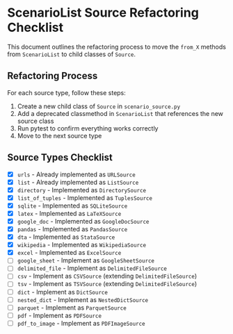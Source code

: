 # ScenarioList Source Refactoring Checklist

This document outlines the refactoring process to move the `from_X` methods from `ScenarioList` to child classes of `Source`.

## Refactoring Process

For each source type, follow these steps:

1. Create a new child class of `Source` in `scenario_source.py`
2. Add a deprecated classmethod in `ScenarioList` that references the new source class
3. Run pytest to confirm everything works correctly
4. Move to the next source type

## Source Types Checklist

- [x] `urls` - Already implemented as `URLSource`
- [x] `list` - Already implemented as `ListSource`
- [x] `directory` - Implemented as `DirectorySource`
- [x] `list_of_tuples` - Implemented as `TuplesSource`
- [x] `sqlite` - Implemented as `SQLiteSource`
- [x] `latex` - Implemented as `LaTeXSource`
- [x] `google_doc` - Implemented as `GoogleDocSource`
- [x] `pandas` - Implemented as `PandasSource`
- [x] `dta` - Implemented as `StataSource`
- [x] `wikipedia` - Implemented as `WikipediaSource`
- [x] `excel` - Implemented as `ExcelSource`
- [ ] `google_sheet` - Implement as `GoogleSheetSource`
- [ ] `delimited_file` - Implement as `DelimitedFileSource`
- [ ] `csv` - Implement as `CSVSource` (extending `DelimitedFileSource`)
- [ ] `tsv` - Implement as `TSVSource` (extending `DelimitedFileSource`)
- [ ] `dict` - Implement as `DictSource`
- [ ] `nested_dict` - Implement as `NestedDictSource`
- [ ] `parquet` - Implement as `ParquetSource`
- [ ] `pdf` - Implement as `PDFSource`
- [ ] `pdf_to_image` - Implement as `PDFImageSource`
